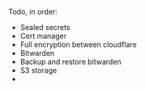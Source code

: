 Todo, in order:
- Sealed secrets
- Cert manager
- Full encryption between cloudflare
- Bitwarden
- Backup and restore bitwarden
- S3 storage
-  